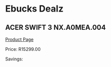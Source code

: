 
# Ebucks Dealz
## ACER SWIFT 3 NX.A0MEA.004
[Product Page](https://www.ebucks.com/web/shop/productSelected.do?prodId=1193413181&catId=714946558)

Price: R15299.00

Savings: 


	